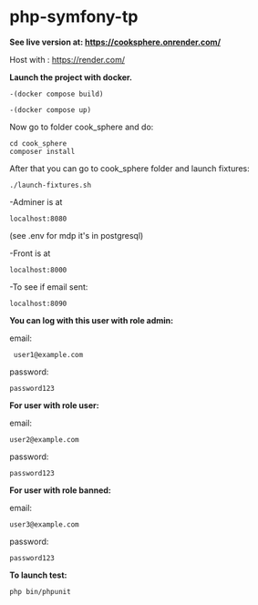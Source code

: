 # php-symfony-tp

**See live version at: https://cooksphere.onrender.com/**

Host with : https://render.com/

**Launch the project with docker.**

```
-(docker compose build)
```

```
-(docker compose up)
```

Now go to folder cook_sphere and do:

```
cd cook_sphere
composer install
```

After that you can go to cook_sphere folder and launch fixtures:

```
./launch-fixtures.sh
```

-Adminer is at

```
localhost:8080
```

 (see .env for mdp it's in postgresql)

-Front is at

```
localhost:8000
```

-To see if email sent:

```
localhost:8090
```

**You can log with this user with role admin:**

email:

```
 user1@example.com
```

password:

```
password123
```

**For user with role user:**

email:

```
user2@example.com
```

password:

```
password123
```

**For user with role banned:**

email:

```
user3@example.com
```

password:

```
password123
```


**To launch test:**

```
php bin/phpunit
```
